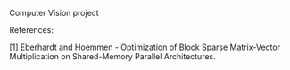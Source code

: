 Computer Vision project

References:

[1] Eberhardt and Hoemmen - Optimization of Block Sparse Matrix-Vector Multiplication on Shared-Memory
Parallel Architectures.
